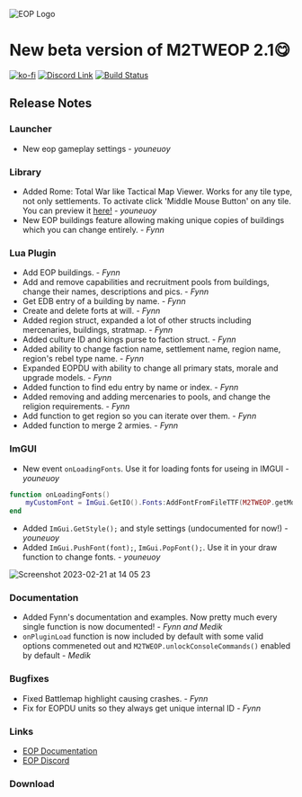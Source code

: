 ![EOP Logo](https://i.imgur.com/jqzoYoQ.png)

# New beta version of M2TWEOP 2.1😋

 [![ko-fi](https://ko-fi.com/img/githubbutton_sm.svg)](https://ko-fi.com/D1D4DZTHG)
 [![Discord Link](https://img.shields.io/discord/713369537948549191?color=red&label=Discord&style=for-the-badge)](https://discord.gg/Epqjm8u2WK)
 [![Build Status](https://img.shields.io/github/v/release/youneuoy/M2TWEOP-library?label=Download&style=for-the-badge)](#download)

## **Release Notes**

### **Launcher**
- New eop gameplay settings - *youneuoy*

### **Library**
- Added Rome: Total War like Tactical Map Viewer. Works for any tile type, not only settlements. To activate click 'Middle Mouse Button' on any tile. You can preview it [here!](https://www.youtube.com/watch?v=RrGi4zxr7bU) - *youneuoy*
- New EOP buildings feature allowing making unique copies of buildings which you can change entirely. - *Fynn*

### **Lua Plugin**
- Add EOP buildings. - *Fynn*
- Add and remove capabilities and recruitment pools from buildings, change their names, descriptions and pics. - *Fynn*
- Get EDB entry of a building by name. - *Fynn*
- Create and delete forts at will. - *Fynn*
- Added region struct, expanded a lot of other structs including mercenaries, buildings, stratmap. - *Fynn*
- Added culture ID and kings purse to faction struct. - *Fynn*
- Added ability to change faction name, settlement name, region name, region's rebel type name. - *Fynn*
- Expanded EOPDU with ability to change all primary stats, morale and upgrade models. - *Fynn*
- Added function to find edu entry by name or index. - *Fynn*
- Added removing and adding mercenaries to pools, and change the religion requirements. - *Fynn*
- Add function to get region so you can iterate over them. - *Fynn*
- Added function to merge 2 armies. - *Fynn*

### **ImGUI**
- New event `onLoadingFonts`. Use it for loading fonts for useing in IMGUI - *youneuoy*
```lua
function onLoadingFonts()
    myCustomFont = ImGui.GetIO().Fonts:AddFontFromFileTTF(M2TWEOP.getModPath().."/eopData/fonts/customFont.ttf", 55, nil, nil);
end
```
- Added `ImGui.GetStyle();` and style settings (undocumented for now!) - *youneuoy*
- Added `ImGui.PushFont(font);`, `ImGui.PopFont();`. Use it in your draw function to change fonts. - *youneuoy*

![Screenshot 2023-02-21 at 14 05 23](https://user-images.githubusercontent.com/22448079/220367433-a825bd36-02a7-484f-a523-a58e4524f651.png)


### **Documentation**
- Added Fynn's documentation and examples. Now pretty much every single function is now documented! - *Fynn and Medik*
- `onPluginLoad` function is now included by default with some valid options commeneted out and `M2TWEOP.unlockConsoleCommands()` enabled by default - *Medik*

### **Bugfixes**
- Fixed Battlemap highlight causing crashes. - *Fynn*
- Fix for EOPDU units so they always get unique internal ID - *Fynn*

### **Links**
* [EOP Documentation](https://youneuoy.github.io/M2TWEOP-library/)
* [EOP Discord](https://discord.gg/cG2Paep9)

### **Download**
<a id="download"></a>
